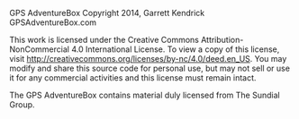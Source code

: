 GPS AdventureBox
Copyright 2014, Garrett Kendrick
GPSAdventureBox.com


This work is licensed under the Creative Commons Attribution-NonCommercial 4.0 International License. 
To view a copy of this license, visit http://creativecommons.org/licenses/by-nc/4.0/deed.en_US.
You may modify and share this source code for personal use, but may not sell or use it for any 
commercial activities and this license must remain intact.

The GPS AdventureBox contains material duly licensed from The Sundial Group.

